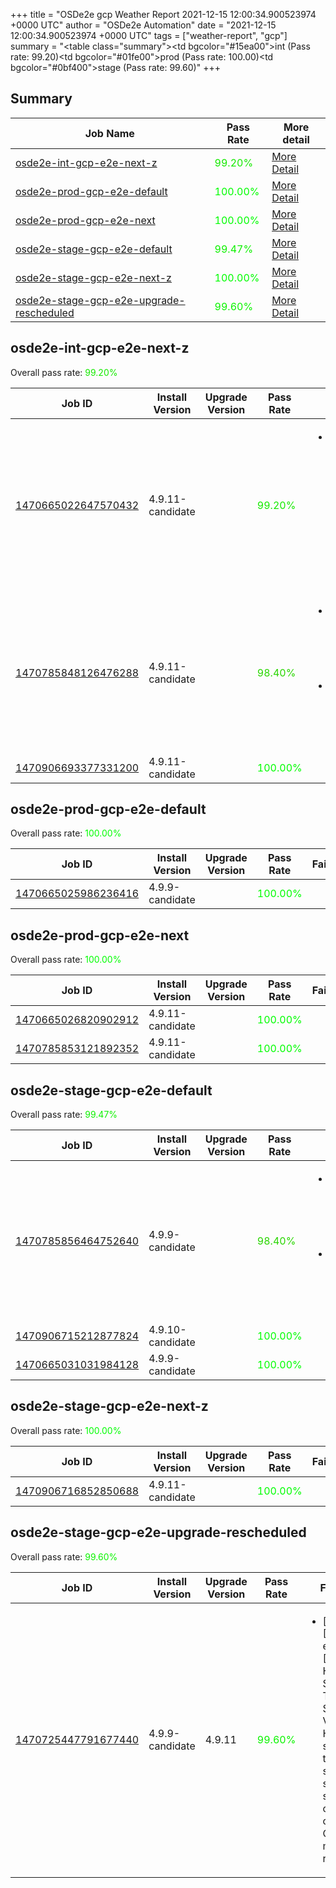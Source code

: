 +++
title = "OSDe2e gcp Weather Report 2021-12-15 12:00:34.900523974 +0000 UTC"
author = "OSDe2e Automation"
date = "2021-12-15 12:00:34.900523974 +0000 UTC"
tags = ["weather-report", "gcp"]
summary = "<table class=\"summary\"><tr><td bgcolor=\"#15ea00\"></td><td>int (Pass rate: 99.20)</td></tr><tr><td bgcolor=\"#01fe00\"></td><td>prod (Pass rate: 100.00)</td></tr><tr><td bgcolor=\"#0bf400\"></td><td>stage (Pass rate: 99.60)</td></tr></table>"
+++
## Summary

| Job Name | Pass Rate | More detail |
|----------|-----------|-------------|
|[osde2e-int-gcp-e2e-next-z](https://prow.ci.openshift.org/?job=osde2e-int-gcp-e2e-next-z)| <span style="color:#15ea00;">99.20%</span>|[More Detail](#osde2e-int-gcp-e2e-next-z)|
|[osde2e-prod-gcp-e2e-default](https://prow.ci.openshift.org/?job=osde2e-prod-gcp-e2e-default)| <span style="color:#01fe00;">100.00%</span>|[More Detail](#osde2e-prod-gcp-e2e-default)|
|[osde2e-prod-gcp-e2e-next](https://prow.ci.openshift.org/?job=osde2e-prod-gcp-e2e-next)| <span style="color:#01fe00;">100.00%</span>|[More Detail](#osde2e-prod-gcp-e2e-next)|
|[osde2e-stage-gcp-e2e-default](https://prow.ci.openshift.org/?job=osde2e-stage-gcp-e2e-default)| <span style="color:#0ef100;">99.47%</span>|[More Detail](#osde2e-stage-gcp-e2e-default)|
|[osde2e-stage-gcp-e2e-next-z](https://prow.ci.openshift.org/?job=osde2e-stage-gcp-e2e-next-z)| <span style="color:#01fe00;">100.00%</span>|[More Detail](#osde2e-stage-gcp-e2e-next-z)|
|[osde2e-stage-gcp-e2e-upgrade-rescheduled](https://prow.ci.openshift.org/?job=osde2e-stage-gcp-e2e-upgrade-rescheduled)| <span style="color:#0bf400;">99.60%</span>|[More Detail](#osde2e-stage-gcp-e2e-upgrade-rescheduled)|



## osde2e-int-gcp-e2e-next-z

Overall pass rate: <span style="color:#15ea00;">99.20%</span>

| Job ID | Install Version | Upgrade Version | Pass Rate | Failures |
|--------|-----------------|-----------------|-----------|----------|
[1470665022647570432](https://prow.ci.openshift.org/view/gs/origin-ci-test/logs/osde2e-int-gcp-e2e-next-z/1470665022647570432) | 4.9.11-candidate |  | <span style="color:#15ea00;">99.20%</span>|<ul><li>[install] [Suite: e2e] [OSD] RBAC Dedicated Admins SCC permissions scc-test new SCC does not break pods</li></ul>
[1470785848126476288](https://prow.ci.openshift.org/view/gs/origin-ci-test/logs/osde2e-int-gcp-e2e-next-z/1470785848126476288) | 4.9.11-candidate |  | <span style="color:#29d600;">98.40%</span>|<ul><li>[install] [Suite: e2e] Pods should be Running or Succeeded</li><li>[install] [Suite: e2e] Pods should not be Failed</li></ul>
[1470906693377331200](https://prow.ci.openshift.org/view/gs/origin-ci-test/logs/osde2e-int-gcp-e2e-next-z/1470906693377331200) | 4.9.11-candidate |  | <span style="color:#01fe00;">100.00%</span>|



## osde2e-prod-gcp-e2e-default

Overall pass rate: <span style="color:#01fe00;">100.00%</span>

| Job ID | Install Version | Upgrade Version | Pass Rate | Failures |
|--------|-----------------|-----------------|-----------|----------|
[1470665025986236416](https://prow.ci.openshift.org/view/gs/origin-ci-test/logs/osde2e-prod-gcp-e2e-default/1470665025986236416) | 4.9.9-candidate |  | <span style="color:#01fe00;">100.00%</span>|



## osde2e-prod-gcp-e2e-next

Overall pass rate: <span style="color:#01fe00;">100.00%</span>

| Job ID | Install Version | Upgrade Version | Pass Rate | Failures |
|--------|-----------------|-----------------|-----------|----------|
[1470665026820902912](https://prow.ci.openshift.org/view/gs/origin-ci-test/logs/osde2e-prod-gcp-e2e-next/1470665026820902912) | 4.9.11-candidate |  | <span style="color:#01fe00;">100.00%</span>|
[1470785853121892352](https://prow.ci.openshift.org/view/gs/origin-ci-test/logs/osde2e-prod-gcp-e2e-next/1470785853121892352) | 4.9.11-candidate |  | <span style="color:#01fe00;">100.00%</span>|



## osde2e-stage-gcp-e2e-default

Overall pass rate: <span style="color:#0ef100;">99.47%</span>

| Job ID | Install Version | Upgrade Version | Pass Rate | Failures |
|--------|-----------------|-----------------|-----------|----------|
[1470785856464752640](https://prow.ci.openshift.org/view/gs/origin-ci-test/logs/osde2e-stage-gcp-e2e-default/1470785856464752640) | 4.9.9-candidate |  | <span style="color:#29d600;">98.40%</span>|<ul><li>[install] [Suite: e2e] Pods should be Running or Succeeded</li><li>[install] [Suite: e2e] Pods should not be Failed</li></ul>
[1470906715212877824](https://prow.ci.openshift.org/view/gs/origin-ci-test/logs/osde2e-stage-gcp-e2e-default/1470906715212877824) | 4.9.10-candidate |  | <span style="color:#01fe00;">100.00%</span>|
[1470665031031984128](https://prow.ci.openshift.org/view/gs/origin-ci-test/logs/osde2e-stage-gcp-e2e-default/1470665031031984128) | 4.9.9-candidate |  | <span style="color:#01fe00;">100.00%</span>|



## osde2e-stage-gcp-e2e-next-z

Overall pass rate: <span style="color:#01fe00;">100.00%</span>

| Job ID | Install Version | Upgrade Version | Pass Rate | Failures |
|--------|-----------------|-----------------|-----------|----------|
[1470906716852850688](https://prow.ci.openshift.org/view/gs/origin-ci-test/logs/osde2e-stage-gcp-e2e-next-z/1470906716852850688) | 4.9.11-candidate |  | <span style="color:#01fe00;">100.00%</span>|



## osde2e-stage-gcp-e2e-upgrade-rescheduled

Overall pass rate: <span style="color:#0bf400;">99.60%</span>

| Job ID | Install Version | Upgrade Version | Pass Rate | Failures |
|--------|-----------------|-----------------|-----------|----------|
[1470725447791677440](https://prow.ci.openshift.org/view/gs/origin-ci-test/logs/osde2e-stage-gcp-e2e-upgrade-rescheduled/1470725447791677440) | 4.9.9-candidate | 4.9.11 | <span style="color:#0bf400;">99.60%</span>|<ul><li>[upgrade] [Suite: e2e] [OSD] HTTP Strict Transport Security Validating HTTP strict transport security should be set for openshift-console OSD managed routes</li></ul>




